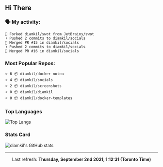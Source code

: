 ## Hi There

### 🗣 My activity:

```
🍴 Forked diamkil/swot from JetBrains/swot
⬆️ Pushed 2 commits to diamkil/socials
🎉 Merged PR #15 in diamkil/socials
⬆️ Pushed 2 commits to diamkil/socials
🎉 Merged PR #16 in diamkil/socials
```

### Most Popular Repos:

```
⭐️ 6 📦 diamkil/docker-notea
⭐️ 4 📦 diamkil/socials
⭐️ 2 📦 diamkil/screenshots
⭐️ 0 📦 diamkil/diamkil
⭐️ 0 📦 diamkil/docker-templates
```

### Top Languages

![Top Langs](https://github-readme-stats.vercel.app/api/top-langs/?username=diamkil&layout=compact&langs_count=10)

### Stats Card

![diamkil's GitHub stats](https://github-readme-stats.vercel.app/api?username=diamkil&count_private=true&show_icons=true)

---

<p align="center">
  Last refresh: 
  <b>Thursday, September 2nd 2021, 1:12:31 (Toronto Time)</b>
</p>
